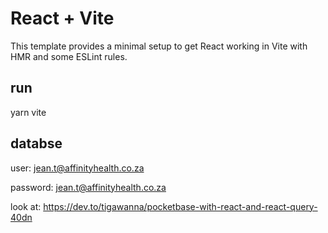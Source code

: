 # React + Vite

This template provides a minimal setup to get React working in Vite with HMR and some ESLint rules.

## run
yarn vite

## databse
user: jean.t@affinityhealth.co.za

password: jean.t@affinityhealth.co.za

look at:
https://dev.to/tigawanna/pocketbase-with-react-and-react-query-40dn
